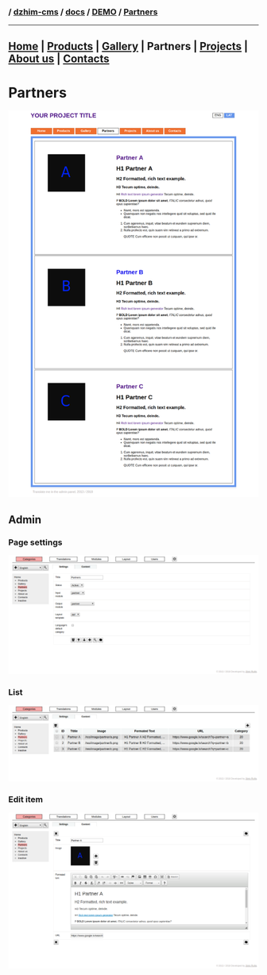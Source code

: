 ### / [dzhim-cms](./../../../) / [docs](./../../) / [DEMO](./../) / [Partners](./)

-----------------------------------------------------------------------------------

## [Home](../Home/) | [Products](../Products/) | [Gallery](../Gallery/) | Partners | [Projects](../Projects/) | [About us](../About-us/) | [Contacts](../Contacts/)

# Partners
![image](public.png)

## Admin

### Page settings
![image](settings.png)

### List
![image](list.png)

### Edit item
![image](one.png)
